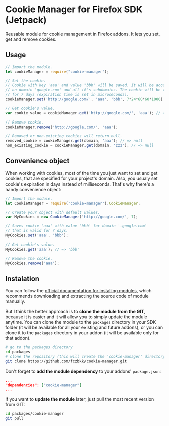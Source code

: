Cookie Manager for Firefox SDK (Jetpack)
========================================

Reusable module for cookie management in Firefox addons. It lets you set, get and remove cookies.

Usage
-----

```javascript
// Import the module.
let cookieManager = require("cookie-manager");

// Set the cookie.
// Cookie with key 'aaa' and value 'bbb' will be saved. It will be accessible
// on domain 'google.com' and all it's subdomains. The cookie will be valid
// for 7 days (expiration time is set in microseconds).
cookieManager.set('http://google.com/', 'aaa', 'bbb', 7*24*60*60*1000);

// Get cookie's value.
var cookie_value = cookieManager.get('http://google.com/', 'aaa'); // => 'bbb'

// Remove cookie.
cookieManager.remove('http://google.com/', 'aaa');

// Removed or non-existing cookies will return null.
removed_cookie = cookieManager.get(domain, 'aaa'); // => null
non_existing_cookie = cookieManager.get(domain, 'zzz'); // => null
```

Convenience object
------------------

When working with cookies, most of the time you just want to set and get cookies, that are specified for your project's domain. Also, you usualy set cookie's expiration in days instead of milliseconds. That's why there's a handy convenience object:

```javascript
// Import the module.
let CookieManager = require('cookie-manager').CookieManager;

// Create your object with default values.
var MyCookies = new CookieManager('http://google.com/', 7);

// Saves cookie 'aaa' with value 'bbb' for domain '.google.com'
// that is valid for 7 days.
MyCookies.set('aaa', 'bbb');

// Get cookie's value.
MyCookies.get('aaa'); // => 'bbb'

// Remove the cookie.
MyCookies.remove('aaa');
```

Instalation
-----------

You can follow the [official documentation for installing modules][1], which recommends downloading and extracting the source code of module manually.

But I think the better approach is to **clone the module from the GIT**, because it is easier and it will allow you to simply update the module anytime. You can clone the module to the ```packages``` directory in your SDK folder (it will be available for all your existing and future addons), or you can clone it to the ```packages``` directory in your addon (it will be available only for that addon).

```sh
# go to the packages directory
cd packages
# clone the repository (this will create the 'cookie-manager' directory)
git clone https://github.com/fczbkk/cookie-manager.git
```

Don't forget to **add the module dependency** to your addons' ```package.json```:

```json
...
"dependencies": ["cookie-manager"]
...
```

If you want to **update the module** later, just pull the most recent version from GIT:

```sh
cd packages/cookie-manager
git pull
```

  [1]: https://addons.mozilla.org/en-US/developers/docs/sdk/latest/dev-guide/tutorials/adding-menus.html